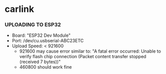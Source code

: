 # carlink

### UPLOADING TO ESP32
- Board: "ESP32 Dev Module"
- Port: /dev/cu.usbserial-ABC23ETC
- Upload Speed: < 921600 
    - 921600 may cause error similar to: "A fatal error occurred: Unable to verify flash chip connection (Packet content transfer stopped (received 7 bytes))"
    - 460800 should work fine